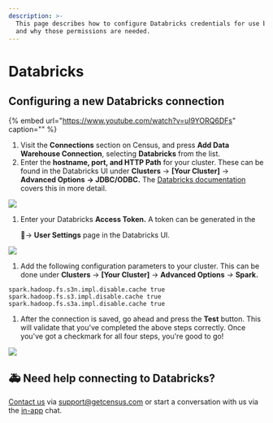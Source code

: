 ```yaml
---
description: >-
  This page describes how to configure Databricks credentials for use by Census
  and why those permissions are needed.
---
```


# Databricks

## Configuring a new Databricks connection

{% embed url="https://www.youtube.com/watch?v=uI9YORQ6DFs" caption="" %}

1. Visit the **Connections** section on Census, and press **Add Data Warehouse Connection**, selecting **Databricks** from the list.
2. Enter the **hostname, port, and HTTP Path** for your cluster. These can be found in the Databricks UI under **Clusters** → **\[Your Cluster\]** → **Advanced Options** **→ JDBC/ODBC.** The [Databricks documentation](https://docs.databricks.com/integrations/bi/jdbc-odbc-bi.html#workspace-cluster) covers this in more detail.

![](../.gitbook/assets/screely-1619627622845.png)

1. Enter your Databricks **Access Token.** A token can be generated in the   

   👤→ **User Settings** page in the Databricks UI.

![](../.gitbook/assets/screely-1619628186696.png)

1. Add the following configuration parameters to your cluster. This can be done under **Clusters** → **\[Your Cluster\]** → **Advanced Options** _→_ **Spark.**

```text
spark.hadoop.fs.s3n.impl.disable.cache true
spark.hadoop.fs.s3.impl.disable.cache true
spark.hadoop.fs.s3a.impl.disable.cache true
```

1. After the connection is saved, go ahead and press the **Test** button. This will validate that you've completed the above steps correctly. Once you've got a checkmark for all four steps, you're good to go!

![](../.gitbook/assets/screely-1619628263455.png)

## 🚑 Need help connecting to Databricks?

[Contact us](mailto:support@getcensus.com) via support@getcensus.com or start a conversation with us via the [in-app](https://app.getcensus.com) chat.

